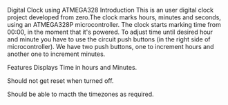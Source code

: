 Digital Clock using ATMEGA328
Introduction
This is an user digital clock project developed from zero.The clock marks hours, minutes and seconds, using an ATMEGA328P microcontroller. The clock starts marking time from 00:00, in the moment that it's powered. To adjust time until desired hour and minute you have to use the circuit push buttons (in the right side of microcontroller). We have two push buttons, one to increment hours and another one to increment minutes.

Features
Displays Time in hours and Minutes.

Should not get reset when turned off.

Should be able to macth the timezones as required.